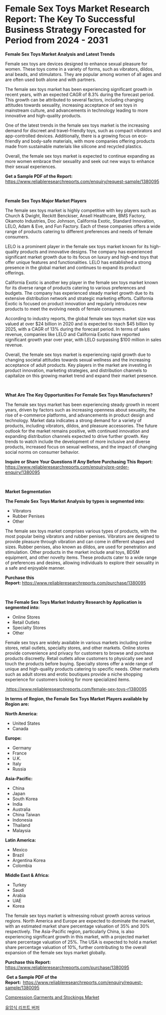 <p><h1>Female Sex Toys Market Research Report: The Key To Successful Business Strategy Forecasted for Period from 2024 - 2031</h1></p><p><strong>Female Sex Toys Market Analysis and Latest Trends</strong></p>
<p><p>Female sex toys are devices designed to enhance sexual pleasure for women. These toys come in a variety of forms, such as vibrators, dildos, anal beads, and stimulators. They are popular among women of all ages and are often used both alone and with partners.</p><p>The female sex toys market has been experiencing significant growth in recent years, with an expected CAGR of 8.3% during the forecast period. This growth can be attributed to several factors, including changing attitudes towards sexuality, increasing acceptance of sex toys in mainstream culture, and advancements in technology leading to more innovative and high-quality products.</p><p>One of the latest trends in the female sex toys market is the increasing demand for discreet and travel-friendly toys, such as compact vibrators and app-controlled devices. Additionally, there is a growing focus on eco-friendly and body-safe materials, with more companies offering products made from sustainable materials like silicone and recycled plastics.</p><p>Overall, the female sex toys market is expected to continue expanding as more women embrace their sexuality and seek out new ways to enhance their sexual experiences.</p></p>
<p><strong>Get a Sample PDF of the Report:&nbsp;</strong> <a href="https://www.reliableresearchreports.com/enquiry/request-sample/1380095">https://www.reliableresearchreports.com/enquiry/request-sample/1380095</a></p>
<p>&nbsp;</p>
<p><strong>Female Sex Toys Major Market Players</strong></p>
<p><p>The female sex toys market is highly competitive with key players such as Church & Dwight, Reckitt Benckiser, Ansell Healthcare, BMS Factory, Okamoto Industries, Doc Johnson, California Exotic, Standard Innovation, LELO, Adam & Eve, and Fun Factory. Each of these companies offers a wide range of products catering to different preferences and needs of female consumers.</p><p>LELO is a prominent player in the female sex toys market known for its high-quality products and innovative designs. The company has experienced significant market growth due to its focus on luxury and high-end toys that offer unique features and functionalities. LELO has established a strong presence in the global market and continues to expand its product offerings.</p><p>California Exotic is another key player in the female sex toys market known for its diverse range of products catering to various preferences and budgets. The company has experienced steady market growth due to its extensive distribution network and strategic marketing efforts. California Exotic is focused on product innovation and regularly introduces new products to meet the evolving needs of female consumers.</p><p>According to industry reports, the global female sex toys market size was valued at over $24 billion in 2020 and is expected to reach $45 billion by 2025, with a CAGR of 13% during the forecast period. In terms of sales revenue, companies like LELO and California Exotic have reported significant growth year over year, with LELO surpassing $100 million in sales revenue.</p><p>Overall, the female sex toys market is experiencing rapid growth due to changing societal attitudes towards sexual wellness and the increasing acceptance of adult products. Key players in the market are investing in product innovation, marketing strategies, and distribution channels to capitalize on this growing market trend and expand their market presence.</p></p>
<p>&nbsp;</p>
<p><strong>What Are The Key Opportunities For Female Sex Toys Manufacturers?</strong></p>
<p><p>The female sex toys market has been experiencing steady growth in recent years, driven by factors such as increasing openness about sexuality, the rise of e-commerce platforms, and advancements in product design and technology. Market data indicates a strong demand for a variety of products, including vibrators, dildos, and pleasure accessories. The future outlook for the market remains positive, with continued innovation and expanding distribution channels expected to drive further growth. Key trends to watch include the development of more inclusive and diverse products, increased focus on sexual wellness, and the impact of changing social norms on consumer behavior.</p></p>
<p><strong>Inquire or Share Your Questions If Any Before Purchasing This Report:</strong> <a href="https://www.reliableresearchreports.com/enquiry/pre-order-enquiry/1380095">https://www.reliableresearchreports.com/enquiry/pre-order-enquiry/1380095</a></p>
<p>&nbsp;</p>
<p><strong>Market Segmentation</strong></p>
<p><strong>The Female Sex Toys Market Analysis by types is segmented into:</strong></p>
<p><ul><li>Vibrators</li><li>Rubber Penises</li><li>Other</li></ul></p>
<p><p>The female sex toys market comprises various types of products, with the most popular being vibrators and rubber penises. Vibrators are designed to provide pleasure through vibration and can come in different shapes and sizes. Rubber penises, also known as dildos, are used for penetration and stimulation. Other products in the market include anal toys, BDSM equipment, and other novelty items. These products cater to a wide range of preferences and desires, allowing individuals to explore their sexuality in a safe and enjoyable manner.</p></p>
<p><strong>Purchase this Report:&nbsp;</strong><a href="https://www.reliableresearchreports.com/purchase/1380095">https://www.reliableresearchreports.com/purchase/1380095</a></p>
<p>&nbsp;</p>
<p><strong>The Female Sex Toys Market Industry Research by Application is segmented into:</strong></p>
<p><ul><li>Online Stores</li><li>Retail Outlets</li><li>Specialty Stores</li><li>Other</li></ul></p>
<p><p>Female sex toys are widely available in various markets including online stores, retail outlets, specialty stores, and other markets. Online stores provide convenience and privacy for customers to browse and purchase products discreetly. Retail outlets allow customers to physically see and touch the products before buying. Specialty stores offer a wide range of unique and high-quality products catering to specific needs. Other markets such as adult stores and erotic boutiques provide a niche shopping experience for customers looking for more specialized items.</p></p>
<p><a href="https://www.reliableresearchreports.com/female-sex-toys-r1380095">&nbsp;https://www.reliableresearchreports.com/female-sex-toys-r1380095</a></p>
<p><strong>In terms of Region, the Female Sex Toys Market Players available by Region are:</strong></p>
<p>
    <p> <strong> North America: </strong>
        <ul>
            <li>United States</li>
            <li>Canada</li>
        </ul>
        </p> 
    <p> <strong> Europe: </strong>
        <ul>
            <li>Germany</li>
            <li>France</li>
            <li>U.K.</li>
            <li>Italy</li>
            <li>Russia</li>
        </ul>
        </p> 
    <p> <strong> Asia-Pacific: </strong>
        <ul>
            <li>China</li>
            <li>Japan</li>
            <li>South Korea</li>
            <li>India</li>
            <li>Australia</li>
            <li>China Taiwan</li>
            <li>Indonesia</li>
            <li>Thailand</li>
            <li>Malaysia</li>
        </ul>
        </p> 
    <p> <strong> Latin America: </strong>
        <ul>
            <li>Mexico</li>
            <li>Brazil</li>
            <li>Argentina Korea</li>
            <li>Colombia</li>
        </ul>
        </p> 
    <p> <strong> Middle East & Africa: </strong>
        <ul>
            <li>Turkey</li>
            <li>Saudi</li>
            <li>Arabia</li>
            <li>UAE</li>
            <li>Korea</li>
        </ul>
    </p>
    </p>
<p><p>The female sex toys market is witnessing robust growth across various regions. North America and Europe are expected to dominate the market, with an estimated market share percentage valuation of 35% and 30% respectively. The Asia-Pacific region, particularly China, is also experiencing significant growth in this market, with a projected market share percentage valuation of 25%. The USA is expected to hold a market share percentage valuation of 10%, further contributing to the overall expansion of the female sex toys market globally.</p></p>
<p><strong>Purchase this Report: </strong><a href="https://www.reliableresearchreports.com/purchase/1380095">https://www.reliableresearchreports.com/purchase/1380095</a></p>
<p>&nbsp;<strong>Get a Sample PDF of the Report:&nbsp;&nbsp;</strong><a href="https://www.reliableresearchreports.com/enquiry/request-sample/1380095">https://www.reliableresearchreports.com/enquiry/request-sample/1380095</a></p>
<p><strong></strong></p>
<p><p><a href="https://github.com/CliffMedina6/Market-Research-Report-List-5/blob/main/compression-garments-and-stockings-market.md">Compression Garments and Stockings Market</a></p><p><a href="https://github.com/khairinauzunul/Market-Research-Report-List-1/blob/main/3440029152646.md">유압식 리프트 버퍼</a></p></p>